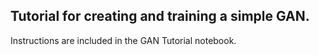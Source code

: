 ## Tutorial for creating and training a simple GAN.
Instructions are included in the GAN Tutorial notebook.
